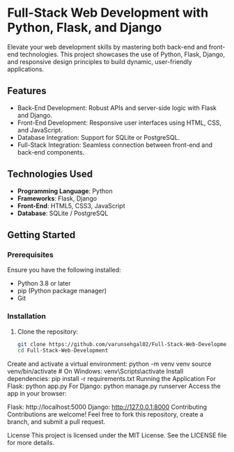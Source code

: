 # Full-Stack Web Development with Python, Flask, and Django

Elevate your web development skills by mastering both back-end and front-end technologies. This project showcases the use of Python, Flask, Django, and responsive design principles to build dynamic, user-friendly applications.

## Features
- Back-End Development: Robust APIs and server-side logic with Flask and Django.
- Front-End Development: Responsive user interfaces using HTML, CSS, and JavaScript.
- Database Integration: Support for SQLite or PostgreSQL.
- Full-Stack Integration: Seamless connection between front-end and back-end components.

## Technologies Used
- **Programming Language**: Python
- **Frameworks**: Flask, Django
- **Front-End**: HTML5, CSS3, JavaScript
- **Database**: SQLite / PostgreSQL

## Getting Started

### Prerequisites
Ensure you have the following installed:
- Python 3.8 or later
- pip (Python package manager)
- Git

### Installation
1. Clone the repository:
   ```bash
   git clone https://github.com/varunsehgal02/Full-Stack-Web-Development-Python.git
   cd Full-Stack-Web-Development
Create and activate a virtual environment:
python -m venv venv
source venv/bin/activate  # On Windows: venv\Scripts\activate
Install dependencies:
pip install -r requirements.txt
Running the Application
For Flask:
python app.py
For Django:
python manage.py runserver
Access the app in your browser:

Flask: http://localhost:5000
Django: http://127.0.0.1:8000
Contributing
Contributions are welcome! Feel free to fork this repository, create a branch, and submit a pull request.

License
This project is licensed under the MIT License. See the LICENSE file for more details.

